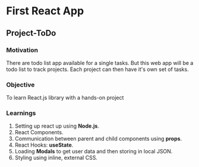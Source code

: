 # First React App

## Project-ToDo

### Motivation
There are todo list app available for a single tasks. But this web app will be a todo list to track projects. Each project can then have it's own set of tasks.

### Objective
To learn React.js library with a hands-on project

### Learnings
1. Setting up react up using **Node.js**.
2. React Components.
3. Communication between parent and child components using **props**.
4. React Hooks: **useState**.
5. Loading **Modals** to get user data and then storing in local JSON.
6. Styling using inline, external CSS.
